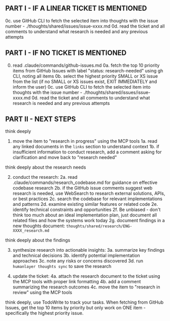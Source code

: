 ## PART I - IF A LINEAR TICKET IS MENTIONED

0c. use GitHub CLI to fetch the selected item into thoughts with the issue number - ./thoughts/shared/issues/issue-xxxx.md
0d. read the ticket and all comments to understand what research is needed and any previous attempts

## PART I - IF NO TICKET IS MENTIONED

0.  read .claude/commands/github-issues.md
0a. fetch the top 10 priority items from GitHub Issues with label "status: research-needed" using gh CLI, noting all items
0b. select the highest priority SMALL or XS issue from the list (if no SMALL or XS issues exist, EXIT IMMEDIATELY and inform the user)
0c. use GitHub CLI to fetch the selected item into thoughts with the issue number - ./thoughts/shared/issues/issue-xxxx.md
0d. read the ticket and all comments to understand what research is needed and any previous attempts

## PART II - NEXT STEPS

think deeply

1. move the item to "research in progress" using the MCP tools
1a. read any linked documents in the `links` section to understand context
1b. if insufficient information to conduct research, add a comment asking for clarification and move back to "research needed"

think deeply about the research needs

2. conduct the research:
2a. read .claude/commands/research_codebase.md for guidance on effective codebase research
2b. if the GitHub issue comments suggest web research is needed, use WebSearch to research external solutions, APIs, or best practices
2c. search the codebase for relevant implementations and patterns
2d. examine existing similar features or related code
2e. identify technical constraints and opportunities
2f. Be unbiased - don't think too much about an ideal implementation plan, just document all related files and how the systems work today
2g. document findings in a new thoughts document: `thoughts/shared/research/ENG-XXXX_research.md`

think deeply about the findings

3. synthesize research into actionable insights:
3a. summarize key findings and technical decisions
3b. identify potential implementation approaches
3c. note any risks or concerns discovered
3d. run `humanlayer thoughts sync` to save the research

4. update the ticket:
4a. attach the research document to the ticket using the MCP tools with proper link formatting
4b. add a comment summarizing the research outcomes
4c. move the item to "research in review" using the MCP tools

think deeply, use TodoWrite to track your tasks. When fetching from GitHub Issues, get the top 10 items by priority but only work on ONE item - specifically the highest priority issue.

